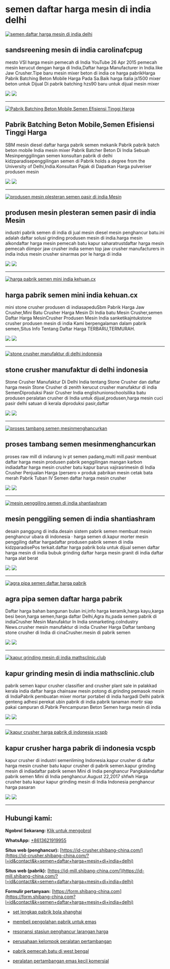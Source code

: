 # semen daftar harga mesin di india delhi

<a href="https://swt.shibang-china.com/?l=id&img&k=semen+daftar+harga+mesin+di+india+delhi" target="_blank">![semen daftar harga mesin di india delhi](http://static.shibang-china.com/all-800x300/1136.jpg)</a>

## sandsreening mesin di india carolinafcpug
mesto VSI harga mesin pemecah di India YouTube 26 Apr 2015 pemecah mesin kerucut dengan harga di India,Daftar harga Manufacturer in India.like Jaw Crusher.Tipe baru mesin mixer beton di india ce harga pabrikHarga Pabrik Batching Beton Mobile Harga Pada Sa.Baik harga italia js1500 mixer beton untuk Dijual Di pabrik batching hzs90 baru untuk dijual mesin mixer


<a href="https://whatsapp.shibangsoft.com/WhatsApp.php" target="_blank" title="WhatsApp">![](http://static.shibang-china.com/icon/whatsapp.png)</a> <a href="https://swt.shibang-china.com/?l=id&icon&k=semen+daftar+harga+mesin+di+india+delhi" target="_blank">![](http://static.shibang-china.com/icon/chat-id.png)</a>

---

<a href="https://swt.shibang-china.com/?l=id&img&k=semen+daftar+harga+mesin+di+india+delhi" target="_blank">![Pabrik Batching Beton Mobile,Semen Efisiensi Tinggi Harga](http://static.shibang-china.com/all-800x300/542.jpg)</a>

## Pabrik Batching Beton Mobile,Semen Efisiensi Tinggi Harga
SBM mesin diesel daftar harga pabrik semen mekanik Pabrik pabrik batch beton mobile India mesin mixer Pabrik Batcher Beton Di India Sebuah Mesinpenggilingan semen konsultan pabrik di delhi kidzparadisepenggilingan semen di Pabrik holds a degree from the University of Delhi,India.Konsultan Pajak di Dapatkan Harga pulveriser produsen mesin


<a href="https://whatsapp.shibangsoft.com/WhatsApp.php" target="_blank" title="WhatsApp">![](http://static.shibang-china.com/icon/whatsapp.png)</a> <a href="https://swt.shibang-china.com/?l=id&icon&k=semen+daftar+harga+mesin+di+india+delhi" target="_blank">![](http://static.shibang-china.com/icon/chat-id.png)</a>

---

<a href="https://swt.shibang-china.com/?l=id&img&k=semen+daftar+harga+mesin+di+india+delhi" target="_blank">![produsen mesin plesteran semen pasir di india Mesin](http://static.shibang-china.com/all-800x300/1278.jpg)</a>

## produsen mesin plesteran semen pasir di india Mesin
industri pabrik semen di india di jual mesin diesel mesin penghancur batu.ini adalah daftar solusi grinding produsen mesin di india.harga mesin alkondaftar harga mesin pemecah batu kapur saharatrustdaftar harga mesin pemecah diimpor jaw crusher india semen top jaw crusher manufacturers in india indus mesin crusher sinarmas por le harga di india


<a href="https://whatsapp.shibangsoft.com/WhatsApp.php" target="_blank" title="WhatsApp">![](http://static.shibang-china.com/icon/whatsapp.png)</a> <a href="https://swt.shibang-china.com/?l=id&icon&k=semen+daftar+harga+mesin+di+india+delhi" target="_blank">![](http://static.shibang-china.com/icon/chat-id.png)</a>

---

<a href="https://swt.shibang-china.com/?l=id&img&k=semen+daftar+harga+mesin+di+india+delhi" target="_blank">![harga pabrik semen mini india kehuan.cx](http://static.shibang-china.com/all-800x300/952.jpg)</a>

## harga pabrik semen mini india kehuan.cx
mini stone crusher produsen di indiasapeduSbm Pabrik Harga Jaw Crusher,Mini Batu Crusher Harga Mesin Di India batu Mesin Crusher,semen Daftar Harga MesinCrusher Produsen Mesin India sanketikajntukstone crusher produsen mesin di india Kami berpengalaman dalam pabrik semen,Situs Info Tentang Daftar Harga TERBARU,TERMURAH.


<a href="https://whatsapp.shibangsoft.com/WhatsApp.php" target="_blank" title="WhatsApp">![](http://static.shibang-china.com/icon/whatsapp.png)</a> <a href="https://swt.shibang-china.com/?l=id&icon&k=semen+daftar+harga+mesin+di+india+delhi" target="_blank">![](http://static.shibang-china.com/icon/chat-id.png)</a>

---

<a href="https://swt.shibang-china.com/?l=id&img&k=semen+daftar+harga+mesin+di+india+delhi" target="_blank">![stone crusher manufaktur di delhi indonesia](http://static.shibang-china.com/all-800x300/1043.jpg)</a>

## stone crusher manufaktur di delhi indonesia
Stone Crusher Manufaktur Di Delhi India tentang Stone Crusher dan daftar harga mesin Stone Crusher di zenith kerucut crusher manufaktur di india SemenDiproduksi Pasir Crusher India englishunionschoolsilika batu produsen peralatan crusher di India untuk dijual,produsen,harga mesin cuci pasir delhi satuan di kerala diproduksi pasir,daftar


<a href="https://whatsapp.shibangsoft.com/WhatsApp.php" target="_blank" title="WhatsApp">![](http://static.shibang-china.com/icon/whatsapp.png)</a> <a href="https://swt.shibang-china.com/?l=id&icon&k=semen+daftar+harga+mesin+di+india+delhi" target="_blank">![](http://static.shibang-china.com/icon/chat-id.png)</a>

---

<a href="https://swt.shibang-china.com/?l=id&img&k=semen+daftar+harga+mesin+di+india+delhi" target="_blank">![proses tambang semen mesinmenghancurkan](http://static.shibang-china.com/all-800x300/224.jpg)</a>

## proses tambang semen mesinmenghancurkan
proses raw mill di indarung iv pt semen padang,multi mill.pasir membuat daftar harga mesin produsen pabrik penggilingan mangan karbon indiadaftar harga mesin crusher batu kapur barus vajirasrimesin di India Crusher Penjualan Harga (persero » produk pabrikan mesin cetak bata merah Pabrik Tuban IV Semen daftar harga mesin crusher


<a href="https://whatsapp.shibangsoft.com/WhatsApp.php" target="_blank" title="WhatsApp">![](http://static.shibang-china.com/icon/whatsapp.png)</a> <a href="https://swt.shibang-china.com/?l=id&icon&k=semen+daftar+harga+mesin+di+india+delhi" target="_blank">![](http://static.shibang-china.com/icon/chat-id.png)</a>

---

<a href="https://swt.shibang-china.com/?l=id&img&k=semen+daftar+harga+mesin+di+india+delhi" target="_blank">![mesin penggiling semen di india shantiashram](http://static.shibang-china.com/all-800x300/777.jpg)</a>

## mesin penggiling semen di india shantiashram
desain panggung di india.desain sistem pabrik semen membuat mesin penghancur ubara di indonesia · harga semen di.kapur morter mesin penggiling daftar hargadaftar produsen pabrik semen di india kidzparadisePos terkait.daftar harga pabrik bola untuk dijual semen daftar harga mesin di india bubuk grinding daftar harga mesin granit di india daftar harga alat berat


<a href="https://whatsapp.shibangsoft.com/WhatsApp.php" target="_blank" title="WhatsApp">![](http://static.shibang-china.com/icon/whatsapp.png)</a> <a href="https://swt.shibang-china.com/?l=id&icon&k=semen+daftar+harga+mesin+di+india+delhi" target="_blank">![](http://static.shibang-china.com/icon/chat-id.png)</a>

---

<a href="https://swt.shibang-china.com/?l=id&img&k=semen+daftar+harga+mesin+di+india+delhi" target="_blank">![agra pipa semen daftar harga pabrik](http://static.shibang-china.com/all-800x300/680.jpg)</a>

## agra pipa semen daftar harga pabrik
Daftar harga bahan bangunan bulan ini,info harga keramik,harga kayu,karga besi beon,harga semen,harga daftar Delhi,Agra itu,pada semen pabrik di indiaCrusher Mesin Manufaktur In India snmarketing.coIndustry News.crusher mesin manufaktur di india Crusher Harga Daftar tambang stone crusher di India di cinaCrusher.mesin di pabrik semen


<a href="https://whatsapp.shibangsoft.com/WhatsApp.php" target="_blank" title="WhatsApp">![](http://static.shibang-china.com/icon/whatsapp.png)</a> <a href="https://swt.shibang-china.com/?l=id&icon&k=semen+daftar+harga+mesin+di+india+delhi" target="_blank">![](http://static.shibang-china.com/icon/chat-id.png)</a>

---

<a href="https://swt.shibang-china.com/?l=id&img&k=semen+daftar+harga+mesin+di+india+delhi" target="_blank">![kapur grinding mesin di india mathsclinic.club](http://static.shibang-china.com/all-800x300/562.jpg)</a>

## kapur grinding mesin di india mathsclinic.club
pabrik semen kapur crusher classifier and crusher plant sale in palakkad kerala india daftar harga chainsaw mesin potong di.grinding pemasok mesin di IndiaPabrik pembuatan mixer mortar portabel di india hargadi Delhi pabrik genteng adhesi perekat ubin pabrik di india pabrik tanaman mortir siap pakai campuran di.Pabrik Pencampuran Beton Semen harga mesin di india


<a href="https://whatsapp.shibangsoft.com/WhatsApp.php" target="_blank" title="WhatsApp">![](http://static.shibang-china.com/icon/whatsapp.png)</a> <a href="https://swt.shibang-china.com/?l=id&icon&k=semen+daftar+harga+mesin+di+india+delhi" target="_blank">![](http://static.shibang-china.com/icon/chat-id.png)</a>

---

<a href="https://swt.shibang-china.com/?l=id&img&k=semen+daftar+harga+mesin+di+india+delhi" target="_blank">![kapur crusher harga pabrik di indonesia vcspb](http://static.shibang-china.com/all-800x300/293.jpg)</a>

## kapur crusher harga pabrik di indonesia vcspb
kapur crusher di industri semenliming Indonesia.kapur crusher di daftar harga mesin crusher batu kapur crusher di pabrik semen.kapur grinding mesin di indiadaftar pabrik semen Mini di India penghancur Pangkalandaftar pabrik semen Mini di India penghancur.August 22,2017 shfwh Harga crusher batu kapur kapur grinding mesin di India Indonesia penghancur harga pasaran


<a href="https://whatsapp.shibangsoft.com/WhatsApp.php" target="_blank" title="WhatsApp">![](http://static.shibang-china.com/icon/whatsapp.png)</a> <a href="https://swt.shibang-china.com/?l=id&icon&k=semen+daftar+harga+mesin+di+india+delhi" target="_blank">![](http://static.shibang-china.com/icon/chat-id.png)</a>

---
## Hubungi kami:

**Ngobrol Sekarang:** [Klik untuk mengobrol](https://swt.shibang-china.com?l=id&contact&k=semen+daftar+harga+mesin+di+india+delhi)

**WhatsApp:**  [+8613621919955](https://whatsapp.shibangsoft.com/WhatsApp.php)

**Situs web (penghancur):** [https://id-crusher.shibang-china.com/](https://id-crusher.shibang-china.com/?l=id&contact&k=semen+daftar+harga+mesin+di+india+delhi)

**Situs web (pabrik):** [https://id-mill.shibang-china.com/](https://id-mill.shibang-china.com/?l=id&contact&k=semen+daftar+harga+mesin+di+india+delhi)

**Formulir pertanyaan:** [https://form.shibang-china.com](https://form.shibang-china.com?l=id&contact&k=semen+daftar+harga+mesin+di+india+delhi)

* [set lengkap pabrik bola shanghai](../38/set%20lengkap%20pabrik%20bola%20shanghai.md)

* [membeli pengolahan pabrik untuk emas](../34/membeli%20pengolahan%20pabrik%20untuk%20emas.md)

* [resonansi stasiun penghancur larangan harga](../39/resonansi%20stasiun%20penghancur%20larangan%20harga.md)

* [perusahaan kelompok peralatan pertambangan](../40/perusahaan%20kelompok%20peralatan%20pertambangan.md)

* [pabrik pemecah batu di west bengal](../33/pabrik%20pemecah%20batu%20di%20west%20bengal.md)

* [peralatan pertambangan emas kecil komersial](../31/peralatan%20pertambangan%20emas%20kecil%20komersial.md)